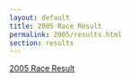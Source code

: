 ```yaml
---
layout: default
title: 2005 Race Result
permalink: 2005/results.html
section: results
---
```

[2005 Race Result](/media/results/2005-results.pdf)
